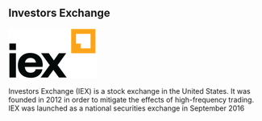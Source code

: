## Investors Exchange

[![Iex](https://github.com/Open-Markets-Initiative/Directory/blob/main/Organizations/Iex/Images/Logo.png)](https://www.iexexchange.io)

Investors Exchange (IEX) is a stock exchange in the United States. It was founded in 2012 in order to mitigate the effects of high-frequency trading. IEX was launched as a national securities exchange in September 2016 